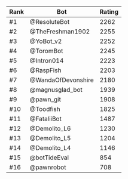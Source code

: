Rank|Bot|Rating
---|---|---
#1|@ResoluteBot|2262
#2|@TheFreshman1902|2255
#3|@YoBot_v2|2252
#4|@ToromBot|2245
#5|@Intron014|2223
#6|@RaspFish|2203
#7|@WandaOfDevonshire|2180
#8|@magnusglad_bot|1939
#9|@pawn_git|1908
#10|@Toodfish|1825
#11|@FataliiBot|1487
#12|@Demolito_L6|1230
#13|@Demolito_L5|1204
#14|@Demolito_L4|1146
#15|@botTideEval|854
#16|@pawnrobot|708
